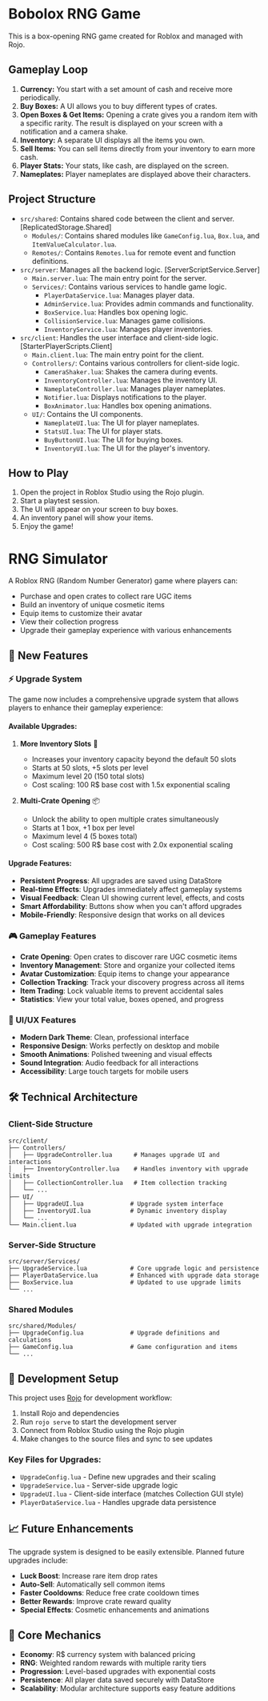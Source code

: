 # Bobolox RNG Game

This is a box-opening RNG game created for Roblox and managed with Rojo.

## Gameplay Loop

1.  **Currency:** You start with a set amount of cash and receive more periodically.
2.  **Buy Boxes:** A UI allows you to buy different types of crates.
3.  **Open Boxes & Get Items:** Opening a crate gives you a random item with a specific rarity. The result is displayed on your screen with a notification and a camera shake.
4.  **Inventory:** A separate UI displays all the items you own.
5.  **Sell Items:** You can sell items directly from your inventory to earn more cash.
6.  **Player Stats:** Your stats, like cash, are displayed on the screen.
7.  **Nameplates:** Player nameplates are displayed above their characters.

## Project Structure

-   `src/shared`: Contains shared code between the client and server. [ReplicatedStorage.Shared]
    -   `Modules/`: Contains shared modules like `GameConfig.lua`, `Box.lua`, and `ItemValueCalculator.lua`.
    -   `Remotes/`: Contains `Remotes.lua` for remote event and function definitions.
-   `src/server`: Manages all the backend logic. [ServerScriptService.Server]
    -   `Main.server.lua`: The main entry point for the server.
    -   `Services/`: Contains various services to handle game logic.
        -   `PlayerDataService.lua`: Manages player data.
        -   `AdminService.lua`: Provides admin commands and functionality.
        -   `BoxService.lua`: Handles box opening logic.
        -   `CollisionService.lua`: Manages game collisions.
        -   `InventoryService.lua`: Manages player inventories.
-   `src/client`: Handles the user interface and client-side logic. [StarterPlayerScripts.Client]
    -   `Main.client.lua`: The main entry point for the client.
    -   `Controllers/`: Contains various controllers for client-side logic.
        -   `CameraShaker.lua`: Shakes the camera during events.
        -   `InventoryController.lua`: Manages the inventory UI.
        -   `NameplateController.lua`: Manages player nameplates.
        -   `Notifier.lua`: Displays notifications to the player.
        -   `BoxAnimator.lua`: Handles box opening animations.
    -   `UI/`: Contains the UI components.
        -   `NameplateUI.lua`: The UI for player nameplates.
        -   `StatsUI.lua`: The UI for player stats.
        -   `BuyButtonUI.lua`: The UI for buying boxes.
        -   `InventoryUI.lua`: The UI for the player's inventory.

## How to Play

1.  Open the project in Roblox Studio using the Rojo plugin.
2.  Start a playtest session.
3.  The UI will appear on your screen to buy boxes.
4.  An inventory panel will show your items.
5.  Enjoy the game!

# RNG Simulator

A Roblox RNG (Random Number Generator) game where players can:
- Purchase and open crates to collect rare UGC items
- Build an inventory of unique cosmetic items
- Equip items to customize their avatar
- View their collection progress
- Upgrade their gameplay experience with various enhancements

## 🚀 New Features

### ⚡ Upgrade System
The game now includes a comprehensive upgrade system that allows players to enhance their gameplay experience:

#### Available Upgrades:
1. **More Inventory Slots** 🎒
   - Increases your inventory capacity beyond the default 50 slots
   - Starts at 50 slots, +5 slots per level
   - Maximum level 20 (150 total slots)
   - Cost scaling: 100 R$ base cost with 1.5x exponential scaling

2. **Multi-Crate Opening** 📦
   - Unlock the ability to open multiple crates simultaneously
   - Starts at 1 box, +1 box per level
   - Maximum level 4 (5 boxes total)
   - Cost scaling: 500 R$ base cost with 2.0x exponential scaling

#### Upgrade Features:
- **Persistent Progress**: All upgrades are saved using DataStore
- **Real-time Effects**: Upgrades immediately affect gameplay systems
- **Visual Feedback**: Clean UI showing current level, effects, and costs
- **Smart Affordability**: Buttons show when you can't afford upgrades
- **Mobile-Friendly**: Responsive design that works on all devices

### 🎮 Gameplay Features
- **Crate Opening**: Open crates to discover rare UGC cosmetic items
- **Inventory Management**: Store and organize your collected items
- **Avatar Customization**: Equip items to change your appearance
- **Collection Tracking**: Track your discovery progress across all items
- **Item Trading**: Lock valuable items to prevent accidental sales
- **Statistics**: View your total value, boxes opened, and progress

### 🎨 UI/UX Features
- **Modern Dark Theme**: Clean, professional interface
- **Responsive Design**: Works perfectly on desktop and mobile
- **Smooth Animations**: Polished tweening and visual effects
- **Sound Integration**: Audio feedback for all interactions
- **Accessibility**: Large touch targets for mobile users

## 🛠️ Technical Architecture

### Client-Side Structure
```
src/client/
├── Controllers/
│   ├── UpgradeController.lua      # Manages upgrade UI and interactions
│   ├── InventoryController.lua    # Handles inventory with upgrade limits
│   ├── CollectionController.lua   # Item collection tracking
│   └── ...
├── UI/
│   ├── UpgradeUI.lua             # Upgrade system interface
│   ├── InventoryUI.lua           # Dynamic inventory display
│   └── ...
└── Main.client.lua               # Updated with upgrade integration
```

### Server-Side Structure
```
src/server/Services/
├── UpgradeService.lua            # Core upgrade logic and persistence
├── PlayerDataService.lua         # Enhanced with upgrade data storage
├── BoxService.lua                # Updated to use upgrade limits
└── ...
```

### Shared Modules
```
src/shared/Modules/
├── UpgradeConfig.lua             # Upgrade definitions and calculations
├── GameConfig.lua                # Game configuration and items
└── ...
```

## 🔧 Development Setup

This project uses [Rojo](https://rojo.space/) for development workflow:

1. Install Rojo and dependencies
2. Run `rojo serve` to start the development server
3. Connect from Roblox Studio using the Rojo plugin
4. Make changes to the source files and sync to see updates

### Key Files for Upgrades:
- `UpgradeConfig.lua` - Define new upgrades and their scaling
- `UpgradeService.lua` - Server-side upgrade logic
- `UpgradeUI.lua` - Client-side interface (matches Collection GUI style)
- `PlayerDataService.lua` - Handles upgrade data persistence

## 📈 Future Enhancements

The upgrade system is designed to be easily extensible. Planned future upgrades include:
- **Luck Boost**: Increase rare item drop rates
- **Auto-Sell**: Automatically sell common items
- **Faster Cooldowns**: Reduce free crate cooldown times
- **Better Rewards**: Improve crate reward quality
- **Special Effects**: Cosmetic enhancements and animations

## 🎯 Core Mechanics

- **Economy**: R$ currency system with balanced pricing
- **RNG**: Weighted random rewards with multiple rarity tiers
- **Progression**: Level-based upgrades with exponential costs
- **Persistence**: All player data saved securely with DataStore
- **Scalability**: Modular architecture supports easy feature additions 
